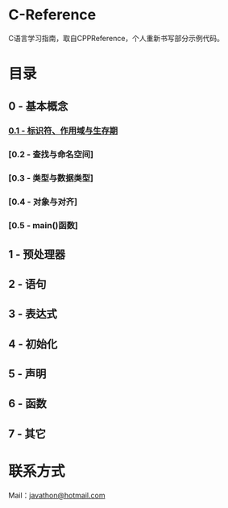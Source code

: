# **C-Reference**
C语言学习指南，取自CPPReference，个人重新书写部分示例代码。

# **目录**
## 0 - 基本概念
### [0.1 - 标识符、作用域与生存期](./0.1%20标识符、作用域与生存期/0-1.md)
### [0.2 - 查找与命名空间]
### [0.3 - 类型与数据类型]
### [0.4 - 对象与对齐]
### [0.5 - main()函数]
## 1 - 预处理器
## 2 - 语句
## 3 - 表达式
## 4 - 初始化
## 5 - 声明
## 6 - 函数
## 7 - 其它

# **联系方式**
Mail：javathon@hotmail.com
